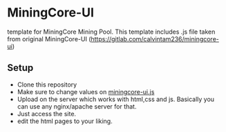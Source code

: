 # MiningCore-UI

 template for MiningCore Mining Pool. This template includes .js file taken from original MiningCore-UI (https://gitlab.com/calvintam236/miningcore-ui)

## Setup

* Clone this repository
* Make sure to change values on [miningcore-ui.js](https://github.com/MiningCryptoLive/pool-ui/blob/master/js/miningcore-ui.js#L1)
* Upload on the server which works with html,css and js. Basically you can use any nginx/apache server for that.
* Just access the site.
* edit the html pages to your liking.
